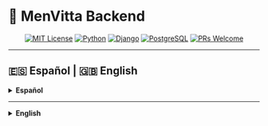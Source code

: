 
# 🏥 MenVitta Backend

<div align="center" markdown="1">

[![MIT License](https://img.shields.io/badge/license-MIT-green.svg)](LICENSE)
[![Python](https://img.shields.io/badge/python-3.10%2B-blue.svg)](https://www.python.org/)
[![Django](https://img.shields.io/badge/django-4.x-green.svg)](https://www.djangoproject.com/)
[![PostgreSQL](https://img.shields.io/badge/postgresql-14%2B-blue.svg)](https://www.postgresql.org/)
[![PRs Welcome](https://img.shields.io/badge/PRs-welcome-brightgreen.svg)](CONTRIBUTING.md)

</div>

---

## 🇪🇸 Español | 🇬🇧 English

<details>
<summary><strong>Español</strong></summary>

## 📚 Documentación oficial

Toda la documentación técnica y de usuario está centralizada en:

👉 [https://github.com/bert0h-dev/menvitta-docs](https://github.com/bert0h-dev/menvitta-docs)

Consulta ahí la guía de la API, modelos, ejemplos, y más.


## 📋 Tabla de Contenido

- [Descripción](#descripción)
- [Tech Stack](#tech-stack)
- [Demo](#demo)
- [Instalación](#instalación)
- [Comandos útiles](#comandos-útiles)
- [Contribución](#contribución)
- [Seguridad](#seguridad)
- [Comunidad y contacto](#comunidad-y-contacto)
- [Licencia](#licencia)

## 📄 Descripción

**MenVitta Backend** es la API REST para la plataforma MenVitta, enfocada en la gestión médica de citas y pacientes.  
Incluye autenticación JWT, manejo de usuarios, zonas horarias, internacionalización y más.

## 🛠️ Tech Stack

- **Python 3.10+**
- **Django 4.x**
- **Django REST Framework**
- **PostgreSQL**
- **Docker**
- **JWT (djangorestframework-simplejwt)**
- **GitHub Actions** (CI/CD)
- **Dependabot** (seguridad de dependencias)

## 🚀 Demo

> _Próximamente: ejemplos de endpoints y respuestas_

## 💻 Instalación

1. Clona el repositorio:
   ```bash
   git clone https://github.com/tu-usuario/menvitta-backend.git
   cd menvitta-backend
   ```

2. Crea un entorno virtual:
   ```bash
   python -m venv venv
   source venv/bin/activate  # Linux/Mac
   venv\Scripts\activate  # Windows
   ```

3. Instala dependencias:
   ```bash
   pip install -r requirements.txt
   ```

4. Copia el archivo de entorno:
   ```bash
   cp .env.example .env
   ```

5. Corre migraciones:
   ```bash
   python manage.py migrate
   ```

6. Corre el servidor:
   ```bash
   python manage.py runserver
   ```

## 🛠️ Comandos útiles

- Ejecutar tests:
  ```bash
  python manage.py test
  ```
- Crear superusuario:
  ```bash
  python manage.py createsuperuser
  ```
- Levantar con Docker (opcional):
  ```bash
  docker-compose up --build
  ```

## 🤝 Contribución

¡Las contribuciones son bienvenidas!  
Lee la [Guía de Contribución](CONTRIBUTING.md) antes de abrir un PR o issue.

- [Abrir un Issue](../../issues/new/choose)
- [Abrir un Pull Request](../../compare)

## 🛡️ Seguridad

¿Encontraste una vulnerabilidad?  
Por favor revisa nuestra [Política de Seguridad](SECURITY.md) y repórtala de forma privada.

## 🌐 Comunidad y contacto

- 💼 [LinkedIn](https://www.linkedin.com/in/bert0h-dev/)
- 📧 [Email](mailto:humberto.morales.14@hotmail.com)

## 📄 Licencia

Este proyecto está licenciado bajo la Licencia MIT.

</details>

---

<details>
<summary><strong>English</strong></summary>

## 📚 Official Documentation

All technical and user documentation is now centralized at:

👉 [https://github.com/bert0h-dev/menvitta-docs](https://github.com/bert0h-dev/menvitta-docs)

Please refer to that repository for the API guide, models, examples, and more.

## 📋 Table of Contents

- [Description](#description)
- [Tech Stack](#tech-stack-1)
- [Demo](#demo-1)
- [Installation](#installation)
- [Useful Commands](#useful-commands)
- [Contributing](#contributing)
- [Security](#security)
- [Community & Contact](#community--contact)
- [License](#license)

## 📄 Description

**MenVitta Backend** is the REST API for the MenVitta platform, focused on medical appointment and patient management.  
Includes JWT authentication, user management, timezone support, internationalization, and more.

## 🛠️ Tech Stack

- **Python 3.10+**
- **Django 4.x**
- **Django REST Framework**
- **PostgreSQL**
- **Docker**
- **JWT (djangorestframework-simplejwt)**
- **GitHub Actions** (CI/CD)
- **Dependabot** (dependency security)

## 🚀 Demo

> _Coming soon: endpoint and response examples_

## 💻 Installation

1. Clone the repository:
   ```bash
   git clone https://github.com/your-user/menvitta-backend.git
   cd menvitta-backend
   ```

2. Create a virtual environment:
   ```bash
   python -m venv venv
   source venv/bin/activate  # Linux/Mac
   venv\Scripts\activate  # Windows
   ```

3. Install dependencies:
   ```bash
   pip install -r requirements.txt
   ```

4. Copy the environment file:
   ```bash
   cp .env.example .env
   ```

5. Run migrations:
   ```bash
   python manage.py migrate
   ```

6. Run the server:
   ```bash
   python manage.py runserver
   ```

## 🛠️ Useful Commands

- Run tests:
  ```bash
  python manage.py test
  ```
- Create superuser:
  ```bash
  python manage.py createsuperuser
  ```
- Run with Docker (optional):
  ```bash
  docker-compose up --build
  ```

## 🤝 Contributing

Contributions are welcome!  
Read the [Contributing Guide](CONTRIBUTING.md) before opening a PR or issue.

- [Open an Issue](../../issues/new/choose)
- [Open a Pull Request](../../compare)

## 🛡️ Security

Found a vulnerability?  
Please review our [Security Policy](SECURITY.md) and report it privately.

## 🌐 Community & Contact

- 💼 [LinkedIn](https://www.linkedin.com/in/bert0h-dev/)
- 📧 [Email](mailto:humberto.morales.14@hotmail.com)

## 📄 License

This project is licensed under the MIT License.

</details>

